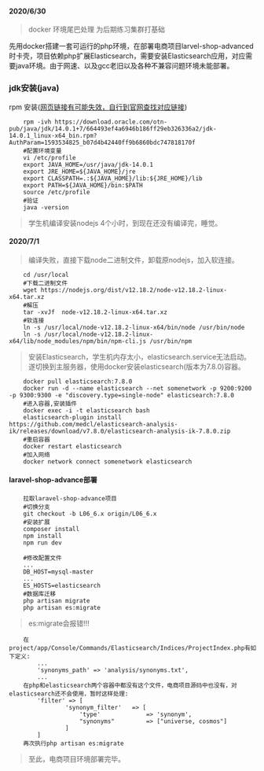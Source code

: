 #### 2020/6/30
> docker 环境尾巴处理   为后期练习集群打基础

先用docker搭建一套可运行的php环境，在部署电商项目larvel-shop-advanced时卡壳，项目依赖php扩展Elasticsearch，需要安装Elasticsearch应用，对应需要java环境。由于网速、以及gcc老旧以及各种不兼容问题环境未能部署。

### jdk安装(java)

rpm 安装([网页链接有可能失效，自行到官网查找对应链接](https://www.oracle.com/java/technologies/javase-jdk14-downloads.html))

```    
    rpm -ivh https://download.oracle.com/otn-pub/java/jdk/14.0.1+7/664493ef4a6946b186ff29eb326336a2/jdk-14.0.1_linux-x64_bin.rpm?AuthParam=1593534825_b07d4b42440ff9b6860bdc747818170f
    #配置环境变量
    vi /etc/profile
    export JAVA_HOME=/usr/java/jdk-14.0.1
    export JRE_HOME=${JAVA_HOME}/jre
    export CLASSPATH=.:${JAVA_HOME}/lib:${JRE_HOME}/lib
    export PATH=${JAVA_HOME}/bin:$PATH
    source /etc/profile
    #验证
    java -version
```




> 学生机编译安装nodejs 4个小时，到现在还没有编译完，睡觉。

#### 2020/7/1

> 编译失败，直接下载node二进制文件，卸载原nodejs，加入软连接。

``` 
    cd /usr/local
    #下载二进制文件
    wget https://nodejs.org/dist/v12.18.2/node-v12.18.2-linux-x64.tar.xz
    #解压
    tar -xvJf  node-v12.18.2-linux-x64.tar.xz 
    #软连接
    ln -s /usr/local/node-v12.18.2-linux-x64/bin/node /usr/bin/node
    ln -s /usr/local/node-v12.18.2-linux-x64/lib/node_modules/npm/bin/npm-cli.js /usr/bin/npm
``` 


>  安装Elasticsearch，学生机内存太小，elasticsearch.service无法启动。
>  遂切换到主服务器，使用docker安装elasticsearch(版本为7.8.0)容器。

```
    docker pull elasticsearch:7.8.0
    docker run -d --name elasticsearch --net somenetwork -p 9200:9200 -p 9300:9300 -e "discovery.type=single-node" elasticsearch:7.8.0
    #进入容器,安装插件
    docker exec -i -t elasticsearch bash
    elasticsearch-plugin install https://github.com/medcl/elasticsearch-analysis-ik/releases/download/v7.8.0/elasticsearch-analysis-ik-7.8.0.zip
    #重启容器
    docker restart elasticsearch
    #加入网络
    docker network connect somenetwork elasticsearch
```

#### laravel-shop-advance部署
```
    拉取laravel-shop-advance项目
    #切换分支
    git checkout -b L06_6.x origin/L06_6.x
    #安装扩展
    composer install
    npm install
    npm run dev
    
    #修改配置文件
    ...
    DB_HOST=mysql-master
    ...
    ES_HOSTS=elasticsearch
    #数据库迁移
    php artisan migrate
    php artisan es:migrate
```
> es:migrate会报错!!!

```
    在project/app/Console/Commands/Elasticsearch/Indices/ProjectIndex.php有如下定义:
        ...
        'synonyms_path' => 'analysis/synonyms.txt',
        ...
    在php和elasticsearch两个容器中都没有这个文件，电商项目源码中也没有，对elasticsearch还不会使用，暂时这样处理:
        'filter' => [
                'synonym_filter'   => [
                    'type'             => 'synonym',
                    "synonyms"         => ["universe, cosmos"]
                ]
        ]
    再次执行php artisan es:migrate
```
> 至此，电商项目环境部署完毕。
                            






